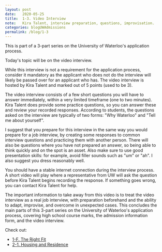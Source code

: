 ```yaml
---
layout: post
date:   2020-05-25
title:  1-3. Video Interview
note:   Kira Talent, interview preparation, questions, improvisation.
categories: blogUWAdmissions
permalink: /blog/1-3
---
```

This is part of a 3-part series on the University of Waterloo's application process.

Today's topic will be on the video interview.

While this interview is not a requirement for the application process, consider it mandatory as the applicant who does not do the interview will likely be passed over for an applicant who has. The video interview is hosted by Kira Talent and marked out of 5 points (used to be 3).

The video interview consists of a few short questions you will have to answer immediately, within a very limited timeframe (one to two minutes). Kira Talent does provide some practice questions, so you can answer these and review your recorded responses. According to students, the questions asked on the interview are typically of two forms: "Why Waterloo" and "Tell me about yourself".

I suggest that you prepare for this interview in the same way you would prepare for a job interview, by creating some responses to common interview questions and practicing them with another person. There will also be questions where you have not prepared an answer, so being able to think quickly and on the spot is an asset. Also make sure to use good presentation skills: for example, avoid filler sounds such as "um" or "ah". I also suggest you dress reasonably well.

You should have a stable internet connection during the interview process. A short video will play where a representative from UW will ask the question before Kira Talent begins recording the response. If something goes wrong, you can contact Kira Talent for help.

The important information to take away from this video is to treat the video interview as a real job interview, with preparation beforehand and the ability to adapt, improvise, and overcome in unexpected cases. This concludes the main parts of this 3-part series on the University of Waterloo's application process, covering high school course marks, the admission information form, and the video interview.

Check out:

* [1-F. The Right Fit](/blog/1-F)
* [2-1. Housing and Residence](/blog/2-1)
